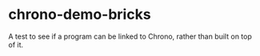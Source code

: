 chrono-demo-bricks
==================

A test to see if a program can be linked to Chrono, rather than built on top of it.

